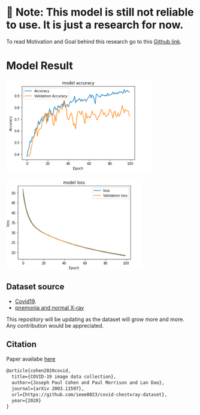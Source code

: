 # 🛑 Note: This model is still not reliable to use. It is just a research for now. 

To read Motivation and Goal behind this research go to this [Github link](https://github.com/ieee8023/covid-chestxray-dataset/blob/master/README.md).




# Model Result
![Model Accuracy](https://github.com/Thehunk1206/Covid-19-chest-X-ray/blob/master/model/modelAccuracy_100.png)

![Model Loss](https://github.com/Thehunk1206/Covid-19-chest-X-ray/blob/master/model/modelLoss_100.png)


## Dataset source 
- [Covid19](https://github.com/ieee8023/covid-chestxray-dataset).
- [pnemonia and normal X-ray](https://data.mendeley.com/datasets/rscbjbr9sj/2)




This repository will be updating as the dataset will grow more and more.
Any contribution would be appreciated.

## Citation

Paper availabe [here](https://arxiv.org/abs/2003.11597)


```
@article{cohen2020covid,
  title={COVID-19 image data collection},
  author={Joseph Paul Cohen and Paul Morrison and Lan Dao},
  journal={arXiv 2003.11597},
  url={https://github.com/ieee8023/covid-chestxray-dataset},
  year={2020}
}
```


